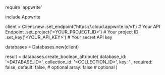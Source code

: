 require 'appwrite'

include Appwrite

client = Client.new
    .set_endpoint('https://<REGION>.cloud.appwrite.io/v1') # Your API Endpoint
    .set_project('<YOUR_PROJECT_ID>') # Your project ID
    .set_key('<YOUR_API_KEY>') # Your secret API key

databases = Databases.new(client)

result = databases.create_boolean_attribute(
    database_id: '<DATABASE_ID>',
    collection_id: '<COLLECTION_ID>',
    key: '',
    required: false,
    default: false, # optional
    array: false # optional
)
